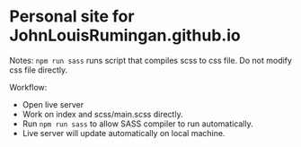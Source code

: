 # Personal site for JohnLouisRumingan.github.io

Notes:
`npm run sass` runs script that compiles scss to css file. Do not modify css file directly.

Workflow:
- Open live server 
- Work on index and scss/main.scss directly. 
- Run `npm run sass` to allow SASS compiler to run automatically. 
- Live server will update automatically on local machine.